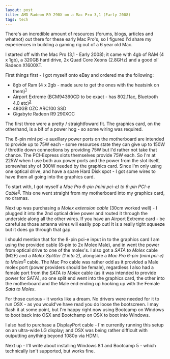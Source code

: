 ```yaml
---
layout: post
title: AMD Radeon R9 290X on a Mac Pro 3,1 (Early 2008)
tags: tech
---
```


There's an incredible amount of resources (forums, blogs, articles and whatnot) out there for these early Mac Pro's, so I figured I'd share my experiences in building a gaming rig out of a 6 year old Mac.

I started off with the Mac Pro (3,1 - Early 2008); it came with 4gb of RAM (4 x 1gb), a 320GB hard drive, 2x Quad Core Xeons (2.8GHz) and a good ol' Radeon X1600XT.

First things first - I got myself onto eBay and ordered me the following:

- 8gb of Ram (4 x 2gb - made sure to get the ones with the heatsink on them)<sup>[1](http://www.ebay.com.au/usr/efetchercom?_trksid=p2060353.m2749.l2754)</sup>
- Airport Extreme (BCM94360CD to be exact - has 802.11ac, Bluetooth 4.0 etc)<sup>[2](http://www.ebay.com.au/usr/integrity-e?_trksid=p2060353.m2749.l2754)</sup>
- 480GB OZC ARC100 SSD
- Gigabyte Radeon R9 290XOC

The first three were a pretty / straightfoward fit. The graphics card, on the otherhand, is a bif of a power hog - so some wiring was required.

The 6-pin mini pci-e auxillary power ports on the motherboard are intended to provide up to 75W each - some resources state they can give up to 150W / throttle down connections by providing 75W but I'd rather not take that chance. The PCI-Express slots themselves provide 75W each. So I'm at 225W when I use both aux power ports and the power from the slot itself, somewhat shy of 300W needed by the graphics card. Since I'm only using one optical drive, and have a spare Hard Disk spot - I got some wires to have them all going into the graphics card.

To start with, I got myself a _Mac Pro 6-pin (mini pci-e) to 6-pin PCI-e Cable_<sup>[3](http://www.ebay.com.au/usr/pc_store09?_trksid=p2060353.m2749.l2754)</sup>. This one went straight from my motherboard into my graphics card, no dramas. 

Next up was purchasing a _Molex extension cable_ (30cm worked well) - I plugged it into the 2nd optical drive power and routed it through the underside along all the other wires. If you have an Airport Extreme card - be careful as those antenna wires will easily pop out! It is a really tight squeeze but it does go through that gap.

I should mention that for the 8-pin pci-e input in to the graphics card I am using the provided cable (8-pin to 2x Molex Male), and in went the power from optical drive to one of the molex's. I also got a _SATA to Molex_ cable (M2F) and a _Molex Splitter (1 into 2)_, alongside a _Mac Pro 6-pin (mini pci-e) to Molex_<sup>[4](http://www.ebay.com.au/usr/crazyconn?_trksid=p2060353.m2749.l2754)</sup> cable. The Mac Pro cable was rather odd as it provided a Male molex port (power providers should be female), regardless I also had a female port from the _SATA to Molex_ cable (as it was intended to provide power for SATA), so one split end went into the graphics card, the other into the motherboard and the Male end ending up hooking up with the Female _Sata to Molex_.

For those curious - it works like a dream. No drivers were needed for it to run OSX - as you would've have read you do loose the bootscreen. I may flash it at some point, but I'm happy right now using Bootcamp on Windows to boot back into OSX and Bootchamp on OSX to boot into Windows.

I also had to purchase a DisplayPort cable - I'm currently running this setup on an ultra-wide LG display; and OSX was being rather difficult with outputting anything beyond 1080p via HDMI.

Next up - I'll write about installing Windows 8.1 and Bootcamp 5 - which technically isn't supported, but works fine.
